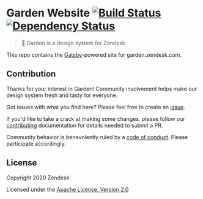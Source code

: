 # Garden Website [![Build Status][build status badge]][build status link] [![Dependency Status][dependency status badge]][dependency status link]<!-- markdownlint-disable -->

<!-- markdownlint-enable -->

[build status badge]: https://flat.badgen.net/circleci/github/zendeskgarden/website/master?label=build
[build status link]: https://circleci.com/gh/zendeskgarden/website/tree/master
[dependency status badge]: https://flat.badgen.net/david/dev/zendeskgarden/website?label=dependencies
[dependency status link]: https://david-dm.org/zendeskgarden/website?type=dev

> :seedling: Garden is a design system for Zendesk

This repo contains the [Gatsby](https://www.gatsbyjs.org/)-powered site for
garden.zendesk.com.

## Contribution

Thanks for your interest in Garden! Community involvement helps make our
design system fresh and tasty for everyone.

Got issues with what you find here? Please feel free to create an
[issue](https://github.com/zendeskgarden/website/issues/new).

If you'd like to take a crack at making some changes, please follow our
[contributing](.github/CONTRIBUTING.md) documentation for details needed
to submit a PR.

Community behavior is benevolently ruled by a [code of
conduct](.github/CODE_OF_CONDUCT.md). Please participate accordingly.

## License

Copyright 2020 Zendesk

Licensed under the [Apache License, Version 2.0](LICENSE.md)

